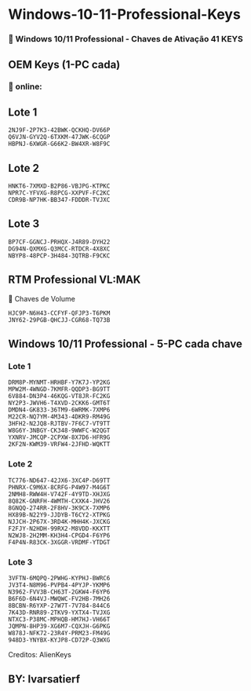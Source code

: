 # Windows-10-11-Professional-Keys
### 🔑 Windows 10/11 Professional - Chaves de Ativação 41 KEYS

## OEM Keys (1-PC cada)
### 🔹 online:

##  Lote 1
    2NJ9F-2P7K3-42BWK-QCKHQ-DV66P
    Q6VJN-GYV2Q-6TXKM-47JWK-6CQGP
    HBPNJ-6XWGR-G66K2-BW4XR-W8F9C

##  Lote 2
    HNKT6-7XMXD-B2P86-VBJPG-KTPKC
    NPR7C-YFVXG-R8PCG-XXPVF-FC2KC
    CDR9B-NP7HK-BB347-FDDDR-TVJXC

##  Lote 3
    BP7CF-GGNCJ-PRHQX-J4R89-DYH22
    DG94N-QXMXG-Q3MCC-RTDCR-4X8XC
    NBYP8-48PCP-3H484-3QTRB-F9CKC

## RTM Professional VL:MAK

🔹 Chaves de Volume

    HJC9P-N6H43-CCFYF-QFJP3-T6PKM
    JNY62-29PGB-QHCJJ-CGR68-TQ73B

## Windows 10/11 Professional - 5-PC cada chave

  ### Lote 1

    DRM8P-MYNMT-HRHBF-Y7K7J-YP2KG
    MPW2M-4WNGD-7KMFR-QQDP3-BG9TT
    6V884-DN3P4-46KQG-VT8JR-FC2KG
    NY2P3-JWVH6-T4XVD-2CKK6-GMT6T
    DMDN4-GK833-36TM9-6WRMK-7XMP6
    M22CR-NQ7YM-4M343-4DKR9-RM49G
    3HFH2-N2JQ8-RJTBV-7F6C7-VT9TT
    W8G6Y-3NBGY-CK348-9WWFC-W2QGT
    YXNRV-JMCQP-2CPXW-8X7D6-HFR9G
    2KF2N-KWM39-VRFW4-2JFHD-WQKTT

  ### Lote 2

    TC776-ND647-42JX6-3XC4P-D69TT
    PHNRX-C9M6X-8CRFG-P4W97-M4G6T
    2NMH8-RWW4H-V742F-4Y9TD-XHJXG
    8Q82K-GNRFH-4WMTH-CXXK4-JHV26
    8GNQQ-274RR-2F8HV-3K9CX-7XMP6
    HX89B-N22Y9-JJDYB-T6CY2-XTPKG
    NJJCH-2P67X-3RD4K-MHH4K-JXCKG
    F2FJY-N2HDH-99RX2-M8VDD-KKXTT
    N2WJ8-2H2MM-KH3H4-CPGD4-F6YP6
    F4P4N-R83CK-3XGGR-VRDMF-YTDGT

 ### Lote 3

    3VFTN-6MQPQ-2PWHG-KYPHJ-BWRC6
    JV3T4-N8M96-PVPB4-4PYJP-YKMP6
    N3962-FVV3B-CH63T-2GKW4-F6YP6
    B6F6D-6N4VJ-MWQWC-FV2HB-7MH26
    8BCBN-R6YXP-27W7T-7V784-844C6
    7K43D-RNR89-2TKV9-YXTX4-TVJXG
    NTXC3-P38MC-MPHQB-HM7HJ-VH66T
    JQMPN-8HP39-XG6M7-CQXJH-G6PKG
    W878J-NFK72-23R4Y-PRM23-FM49G
    948D3-YNYBX-KYJP8-CD72P-Q3WXG


Creditos: AlienKeys
## BY: Ivarsatierf
